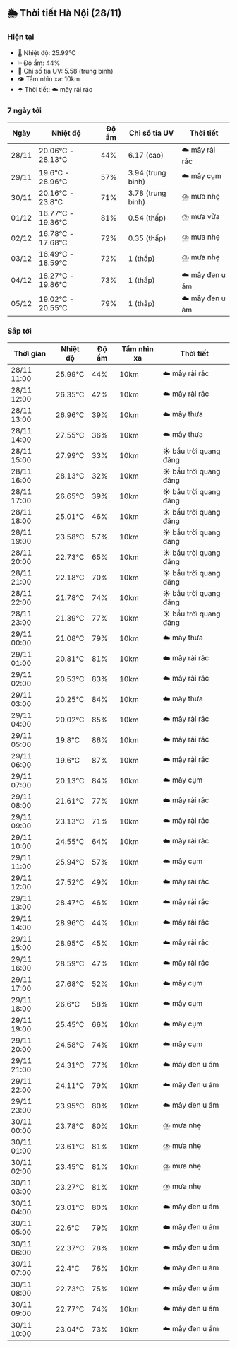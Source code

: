## 🌦️ Thời tiết Hà Nội (28/11)

### Hiện tại

- 🌡️ Nhiệt độ: 25.99℃
- 💦 Độ ẩm: 44%
- 🌟 Chỉ số tia UV: 5.58 (trung bình)
- 👁️ Tầm nhìn xa: 10km
- ☂️ Thời tiết: ☁️ mây rải rác

### 7 ngày tới

| Ngày | Nhiệt độ | Độ ẩm | Chỉ số tia UV | Thời tiết |
| --- | --- | --- | --- | --- |
| 28/11 | 20.06℃ - 28.13℃ | 44% | 6.17 (cao) | ☁️ mây rải rác |
| 29/11 | 19.6℃ - 28.96℃ | 57% | 3.94 (trung bình) | ☁️ mây cụm |
| 30/11 | 20.16℃ - 23.8℃ | 71% | 3.78 (trung bình) | ⛈️ mưa nhẹ |
| 01/12 | 16.77℃ - 19.36℃ | 81% | 0.54 (thấp) | ⛈️ mưa vừa |
| 02/12 | 16.78℃ - 17.68℃ | 72% | 0.35 (thấp) | ⛈️ mưa nhẹ |
| 03/12 | 16.49℃ - 18.59℃ | 72% | 1 (thấp) | ⛈️ mưa nhẹ |
| 04/12 | 18.27℃ - 19.86℃ | 73% | 1 (thấp) | ☁️ mây đen u ám |
| 05/12 | 19.02℃ - 20.55℃ | 79% | 1 (thấp) | ☁️ mây đen u ám |

### Sắp tới

| Thời gian | Nhiệt độ | Độ ẩm | Tầm nhìn xa | Thời tiết |
| --- | --- | --- | --- | --- |
| 28/11 11:00 | 25.99℃ | 44% | 10km | ☁️ mây rải rác |
| 28/11 12:00 | 26.35℃ | 42% | 10km | ☁️ mây rải rác |
| 28/11 13:00 | 26.96℃ | 39% | 10km | ☁️ mây thưa |
| 28/11 14:00 | 27.55℃ | 36% | 10km | ☁️ mây thưa |
| 28/11 15:00 | 27.99℃ | 33% | 10km | ☀️ bầu trời quang đãng |
| 28/11 16:00 | 28.13℃ | 32% | 10km | ☀️ bầu trời quang đãng |
| 28/11 17:00 | 26.65℃ | 39% | 10km | ☀️ bầu trời quang đãng |
| 28/11 18:00 | 25.01℃ | 46% | 10km | ☀️ bầu trời quang đãng |
| 28/11 19:00 | 23.58℃ | 57% | 10km | ☀️ bầu trời quang đãng |
| 28/11 20:00 | 22.73℃ | 65% | 10km | ☀️ bầu trời quang đãng |
| 28/11 21:00 | 22.18℃ | 70% | 10km | ☀️ bầu trời quang đãng |
| 28/11 22:00 | 21.78℃ | 74% | 10km | ☀️ bầu trời quang đãng |
| 28/11 23:00 | 21.39℃ | 77% | 10km | ☀️ bầu trời quang đãng |
| 29/11 00:00 | 21.08℃ | 79% | 10km | ☁️ mây thưa |
| 29/11 01:00 | 20.81℃ | 81% | 10km | ☁️ mây rải rác |
| 29/11 02:00 | 20.53℃ | 83% | 10km | ☁️ mây rải rác |
| 29/11 03:00 | 20.25℃ | 84% | 10km | ☁️ mây thưa |
| 29/11 04:00 | 20.02℃ | 85% | 10km | ☁️ mây rải rác |
| 29/11 05:00 | 19.8℃ | 86% | 10km | ☁️ mây rải rác |
| 29/11 06:00 | 19.6℃ | 87% | 10km | ☁️ mây rải rác |
| 29/11 07:00 | 20.13℃ | 84% | 10km | ☁️ mây cụm |
| 29/11 08:00 | 21.61℃ | 77% | 10km | ☁️ mây rải rác |
| 29/11 09:00 | 23.13℃ | 71% | 10km | ☁️ mây rải rác |
| 29/11 10:00 | 24.55℃ | 64% | 10km | ☁️ mây rải rác |
| 29/11 11:00 | 25.94℃ | 57% | 10km | ☁️ mây cụm |
| 29/11 12:00 | 27.52℃ | 49% | 10km | ☁️ mây rải rác |
| 29/11 13:00 | 28.47℃ | 46% | 10km | ☁️ mây rải rác |
| 29/11 14:00 | 28.96℃ | 44% | 10km | ☁️ mây rải rác |
| 29/11 15:00 | 28.95℃ | 45% | 10km | ☁️ mây rải rác |
| 29/11 16:00 | 28.59℃ | 47% | 10km | ☁️ mây rải rác |
| 29/11 17:00 | 27.68℃ | 52% | 10km | ☁️ mây cụm |
| 29/11 18:00 | 26.6℃ | 58% | 10km | ☁️ mây cụm |
| 29/11 19:00 | 25.45℃ | 66% | 10km | ☁️ mây cụm |
| 29/11 20:00 | 24.58℃ | 74% | 10km | ☁️ mây cụm |
| 29/11 21:00 | 24.31℃ | 77% | 10km | ☁️ mây đen u ám |
| 29/11 22:00 | 24.11℃ | 79% | 10km | ☁️ mây đen u ám |
| 29/11 23:00 | 23.95℃ | 80% | 10km | ☁️ mây đen u ám |
| 30/11 00:00 | 23.78℃ | 80% | 10km | ⛈️ mưa nhẹ |
| 30/11 01:00 | 23.61℃ | 81% | 10km | ⛈️ mưa nhẹ |
| 30/11 02:00 | 23.45℃ | 81% | 10km | ⛈️ mưa nhẹ |
| 30/11 03:00 | 23.27℃ | 81% | 10km | ⛈️ mưa nhẹ |
| 30/11 04:00 | 23.01℃ | 80% | 10km | ☁️ mây đen u ám |
| 30/11 05:00 | 22.6℃ | 79% | 10km | ☁️ mây đen u ám |
| 30/11 06:00 | 22.37℃ | 78% | 10km | ☁️ mây đen u ám |
| 30/11 07:00 | 22.4℃ | 76% | 10km | ☁️ mây đen u ám |
| 30/11 08:00 | 22.73℃ | 75% | 10km | ☁️ mây đen u ám |
| 30/11 09:00 | 22.77℃ | 74% | 10km | ☁️ mây đen u ám |
| 30/11 10:00 | 23.04℃ | 73% | 10km | ☁️ mây đen u ám |
